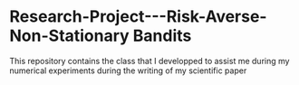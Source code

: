 # Research-Project---Risk-Averse-Non-Stationary Bandits
This repository contains the class that I developped to assist me during my numerical experiments during the writing of my scientific paper
